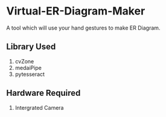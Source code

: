 # Virtual-ER-Diagram-Maker
A tool which will use your hand gestures to make ER Diagram. 

## Library Used
<ol>
  <li>cvZone
  <li>medaiPipe
  <li>pytesseract
</ol>

## Hardware Required
<ol>
  <li>Intergrated Camera
</ol>
